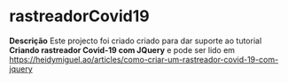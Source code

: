 # rastreadorCovid19

**Descrição**
Este projecto foi criado criado para dar suporte ao tutorial **Criando rastreador Covid-19 com JQuery**
e pode ser lido em https://heidymiguel.ao/articles/como-criar-um-rastreador-covid-19-com-jquery
